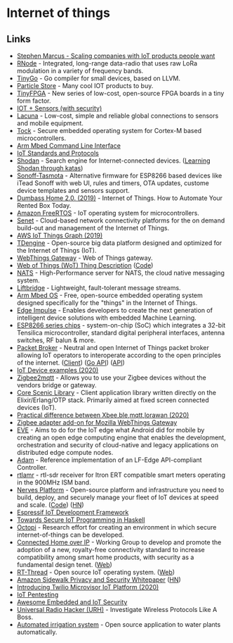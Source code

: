 # Internet of things

## Links

- [Stephen Marcus - Scaling companies with IoT products people want](https://www.youtube.com/watch?v=QokRyWPxE10&t=5s)
- [RNode](https://unsigned.io/projects/rnode/) - Integrated, long-range data-radio that uses raw LoRa modulation in a variety of frequency bands.
- [TinyGo](https://github.com/aykevl/tinygo) - Go compiler for small devices, based on LLVM.
- [Particle Store](https://store.particle.io/) - Many cool IOT products to buy.
- [TinyFPGA](https://tinyfpga.com/) - New series of low-cost, open-source FPGA boards in a tiny form factor.
- [IOT + Sensors (with security)](https://www.youtube.com/watch?v=MM2AxeACt9Q)
- [Lacuna](http://lacuna.space/) - Low-cost, simple and reliable global connections to sensors and mobile equipment.
- [Tock](https://github.com/tock/tock) - Secure embedded operating system for Cortex-M based microcontrollers.
- [Arm Mbed Command Line Interface](https://github.com/ARMmbed/mbed-cli)
- [IoT Standards and Protocols](https://www.postscapes.com/internet-of-things-protocols/)
- [Shodan](https://www.shodan.io/) - Search engine for Internet-connected devices. ([Learning Shodan through katas](https://github.com/ninoseki/shodan-dojo))
- [Sonoff-Tasmota](https://github.com/arendst/Sonoff-Tasmota) - Alternative firmware for ESP8266 based devices like iTead Sonoff with web UI, rules and timers, OTA updates, custome device templates and sensors support.
- [Dumbass Home 2.0. (2019)](https://vas3k.com/blog/dumbass_home/) - Internet of Things. How to Automate Your Rented Box Today.
- [Amazon FreeRTOS](https://github.com/aws/amazon-freertos) - IoT operating system for microcontrollers.
- [Senet](https://www.senetco.com/) - Cloud-based network connectivity platforms for the on demand build-out and management of the Internet of Things.
- [AWS IoT Things Graph (2019)](https://aws.amazon.com/blogs/aws/now-available-aws-iot-things-graph/)
- [TDengine](https://github.com/taosdata/TDengine) - Open-source big data platform designed and optimized for the Internet of Things (IoT).
- [WebThings Gateway](https://github.com/mozilla-iot/gateway) - Web of Things gateway.
- [Web of Things (WoT) Thing Description](https://w3c.github.io/wot-thing-description/) ([Code](https://github.com/w3c/wot-thing-description))
- [NATS](https://github.com/nats-io/nats-server) - High-Performance server for NATS, the cloud native messaging system.
- [Liftbridge](https://github.com/liftbridge-io/liftbridge) - Lightweight, fault-tolerant message streams.
- [Arm Mbed OS](https://www.mbed.com/en/platform/mbed-os/) - Free, open-source embedded operating system designed specifically for the "things" in the Internet of Things.
- [Edge Impulse](https://www.edgeimpulse.com/) - Enables developers to create the next generation of intelligent device solutions with embedded Machine Learning.
- [ESP8266 series chips](http://esp8266.net/) - system-on-chip (SoC) which integrates a 32-bit Tensilica microcontroller, standard digital peripheral interfaces, antenna switches, RF balun & more.
- [Packet Broker](https://www.packetbroker.org/) - Neutral and open Internet of Things packet broker allowing IoT operators to interoperate according to the open principles of the internet. ([Client](https://github.com/packetbroker/pb)) ([Go API](https://github.com/packetbroker/go-api)) ([API](https://github.com/packetbroker/api))
- [IoT Device examples (2020)](https://www.reddit.com/r/IOT/comments/encwbz/cool_iot_devices/)
- [Zigbee2mqtt](https://github.com/Koenkk/zigbee2mqtt) - Allows you to use your Zigbee devices without the vendors bridge or gateway.
- [Core Scenic Library](https://github.com/boydm/scenic) - Client application library written directly on the Elixir/Erlang/OTP stack. Primarily aimed at fixed screen connected devices (IoT).
- [Practical difference between Xbee,ble,mqtt,lorawan (2020)](https://www.reddit.com/r/IOT/comments/griwf0/practical_difference_between_xbeeblemqttlorawan/)
- [Zigbee adapter add-on for Mozilla WebThings Gateway](https://github.com/mozilla-iot/zigbee-adapter)
- [EVE](https://www.lfedge.org/projects/eve/) - Aims to do for the IoT edge what Android did for mobile by creating an open edge computing engine that enables the development, orchestration and security of cloud-native and legacy applications on distributed edge compute nodes.
- [Adam](https://github.com/lf-edge/adam) - Reference implementation of an LF-Edge API-compliant Controller.
- [rtlamr](https://github.com/bemasher/rtlamr) - rtl-sdr receiver for Itron ERT compatible smart meters operating in the 900MHz ISM band.
- [Nerves Platform](https://www.nerves-project.org/) - Open-source platform and infrastructure you need to build, deploy, and securely manage your fleet of IoT devices at speed and scale. ([Code](https://github.com/nerves-project/nerves)) ([HN](https://news.ycombinator.com/item?id=24184603))
- [Espressif IoT Development Framework](https://github.com/espressif/esp-idf)
- [Towards Secure IoT Programming in Haskell](http://nachivpn.me/haski.pdf)
- [Octopi](https://octopi.chalmers.se/) - Research effort for creating an environment in which secure internet-of-things can be developed.
- [Connected Home over IP](https://github.com/project-chip/connectedhomeip) - Working Group to develop and promote the adoption of a new, royalty-free connectivity standard to increase compatibility among smart home products, with security as a fundamental design tenet. ([Web](https://www.connectedhomeip.com/))
- [RT-Thread](https://github.com/RT-Thread/rt-thread) - Open source IoT operating system. ([Web](https://www.rt-thread.io/))
- [Amazon Sidewalk Privacy and Security Whitepaper](https://m.media-amazon.com/images/G/01/sidewalk/privacy_security_whitepaper_final.pdf) ([HN](https://news.ycombinator.com/item?id=24565259))
- [Introducing Twilio Microvisor IoT Platform (2020)](https://www.twilio.com/blog/introducing-microvisor)
- [IoT Pentesting](https://www.iotpentest.com/)
- [Awesome Embedded and IoT Security](https://github.com/fkie-cad/awesome-embedded-and-iot-security)
- [Universal Radio Hacker (URH)](https://github.com/jopohl/urh) - Investigate Wireless Protocols Like A Boss.
- [Automated irrigation system](https://github.com/PatrickHallek/automated-irrigation-system) - Open source application to water plants automatically.
